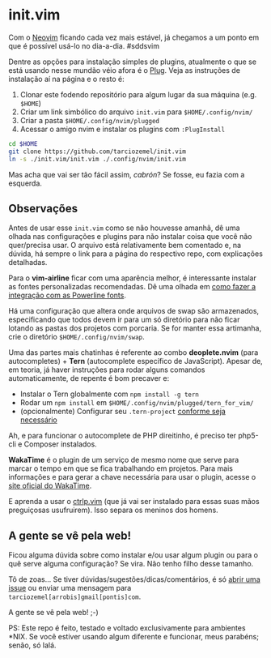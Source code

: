 # init.vim

Com o [Neovim](https://neovim.io/) ficando cada vez mais estável, já chegamos a um ponto em que é possível usá-lo no dia-a-dia. #sddsvim

Dentre as opções para instalação simples de plugins, atualmente o que se está usando nesse mundão véio afora é o [Plug](https://github.com/junegunn/vim-plug). Veja as instruções de instalação aí na página e o resto é:

1. Clonar este fodendo repositório para algum lugar da sua máquina (e.g. `$HOME`)
2. Criar um link simbólico do arquivo `init.vim` para `$HOME/.config/nvim/`
3. Criar a pasta `$HOME/.config/nvim/plugged`
4. Acessar o amigo nvim e instalar os plugins com `:PlugInstall`

``` bash
cd $HOME
git clone https://github.com/tarciozemel/init.vim
ln -s ./init.vim/init.vim ./.config/nvim/init.vim
```

Mas acha que vai ser tão fácil assim, _cabrón_? Se fosse, eu fazia com a esquerda.

## Observações

Antes de usar esse `init.vim` como se não houvesse amanhã, dê uma olhada nas configurações e plugins para não instalar coisa que você não quer/precisa usar. O arquivo está relativamente bem comentado e, na dúvida, há sempre o link para a página do respectivo repo, com explicações detalhadas.

Para o **vim-airline** ficar com uma aparência melhor, é interessante instalar as 
fontes personalizadas recomendadas. Dê uma olhada 
em [como fazer a integração com as Powerline fonts](https://github.com/bling/vim-airline#integrating-with-powerline-fonts).

Há uma configuração que altera onde arquivos de swap são armazenados, especificando que todos devem ir para um só diretório para não ficar lotando as pastas dos projetos com porcaria. Se for manter essa artimanha, crie o diretório `$HOME/.config/nvim/swap`.

Uma das partes mais chatinhas é referente ao combo **deoplete.nvim** (para autocompletes) + **Tern** (autocomplete específico de JavaScript). Apesar de, em teoria, já haver instruções para rodar alguns comandos automaticamente, de repente é bom precaver e:

* Instalar o Tern globalmente com `npm install -g tern`
* Rodar um `npm install` em `$HOME/.config/nvim/plugged/tern_for_vim/`
* (opcionalmente) Configurar seu `.tern-project` [conforme seja necessário](http://ternjs.net/doc/manual.html#configuration)

Ah, e para funcionar o autocomplete de PHP direitinho, é preciso ter php5-cli e Composer instalados.

**WakaTime** é o plugin de um serviço de mesmo nome que serve para marcar o tempo 
em que se fica trabalhando em projetos. Para mais informações e para gerar a chave 
necessária para usar o plugin, acesse o [site oficial do WakaTime](https://wakatime.com/).

E aprenda a usar o [ctrlp.vim](https://github.com/ctrlpvim/ctrlp.vim) (que já vai ser instalado para essas suas mãos preguiçosas usufruirem). Isso separa os meninos dos homens.

## A gente se vê pela web!

Ficou alguma dúvida sobre como instalar e/ou usar algum plugin ou para o quê serve alguma configuração? Se vira. Não tenho filho desse tamanho.

Tô de zoas... Se tiver dúvidas/sugestões/dicas/comentários, é só [abrir uma issue](https://github.com/tarciozemel/init.vim/issues/new) ou enviar uma mensagem para `tarciozemel[arrobis]gmail[pontis]com`.

A gente se vê pela web!  ;-)

PS: Este repo é feito, testado e voltado exclusivamente para ambientes *NIX. Se você estiver usando algum diferente e funcionar, meus parabéns; senão, só lalá.
